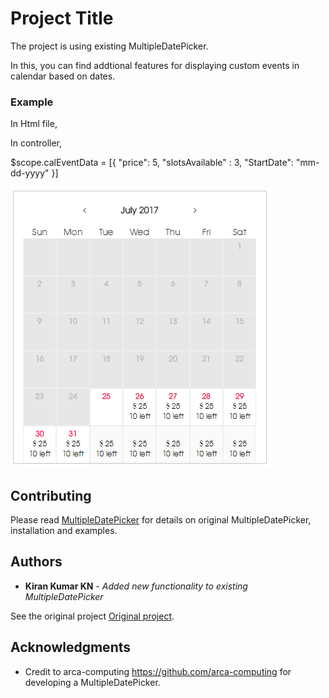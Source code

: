 # Project Title

The project is using existing MultipleDatePicker.

In this, you can find addtional features for displaying custom events in calendar based on dates.



### Example

In Html file,

 <multiple-date-picker  
     slot-data="calEventData">
</multiple-date-picker>

In controller,

$scope.calEventData = [{
"price": 5,
"slotsAvailable" : 3,
"StartDate": "mm-dd-yyyy"
}]

![Screen Shot](https://raw.githubusercontent.com/kkn1234/multidatepicker/master/dist/New%20Picture.bmp)


## Contributing

Please read [MultipleDatePicker](https://github.com/arca-computing/MultipleDatePicker) for details on original MultipleDatePicker, installation and examples.


## Authors

* **Kiran Kumar KN** - *Added new functionality to existing MultipleDatePicker* 

See the original project [Original project](https://github.com/arca-computing/MultipleDatePicker).


## Acknowledgments

* Credit to arca-computing https://github.com/arca-computing for developing a MultipleDatePicker.

